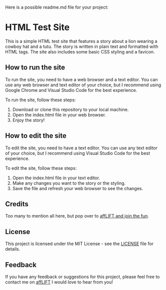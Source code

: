 Here is a possible readme.md file for your project:

# HTML Test Site

This is a simple HTML test site that features a story about a lion wearing a cowboy hat and a tutu. The story is written in plain text and formatted with HTML tags. The site also includes some basic CSS styling and a favicon.

## How to run the site

To run the site, you need to have a web browser and a text editor. You can use any web browser and text editor of your choice, but I recommend using Google Chrome and Visual Studio Code for the best experience.

To run the site, follow these steps:

1. Download or clone this repository to your local machine.
2. Open the index.html file in your web browser.
3. Enjoy the story!

## How to edit the site

To edit the site, you need to have a text editor. You can use any text editor of your choice, but I recommend using Visual Studio Code for the best experience.

To edit the site, follow these steps:

1. Open the index.html file in your text editor.
2. Make any changes you want to the story or the styling.
3. Save the file and refresh your web browser to see the changes.

## Credits

Too many to mention all here, but pop over to [affLIFT and join the fun](https://afflift.rocks/r/afflift).

## License

This project is licensed under the MIT License - see the [LICENSE](LICENSE) file for details.

## Feedback

If you have any feedback or suggestions for this project, please feel free to contact me on [affLIFT](https://afflift.rocks/r/afflift) I would love to hear from you!
